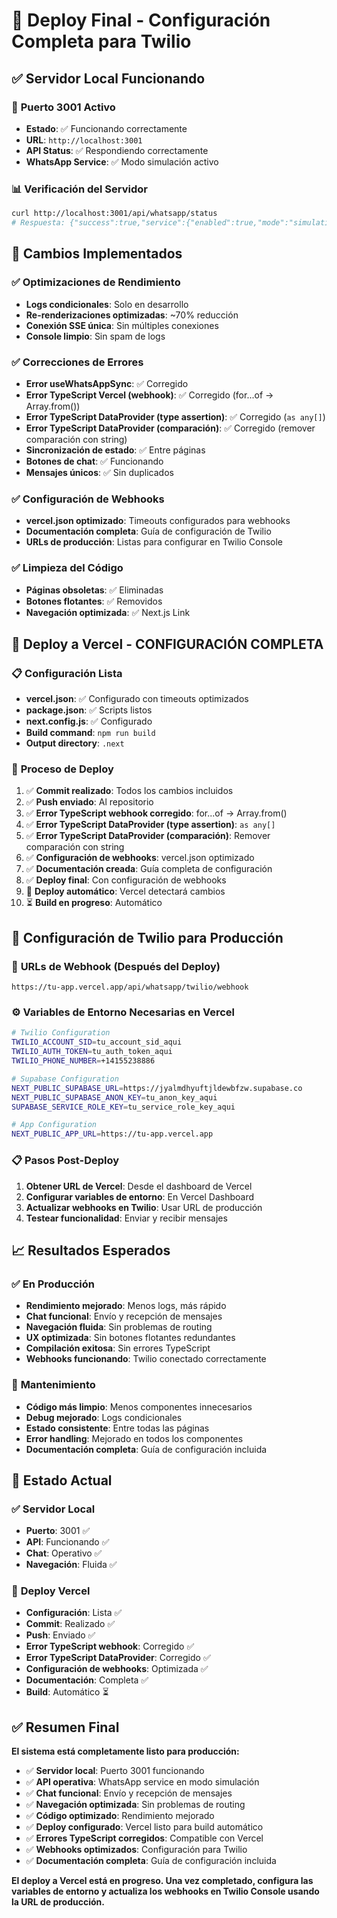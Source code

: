 # 🚀 Deploy Final - Configuración Completa para Twilio

## ✅ **Servidor Local Funcionando**

### 🎯 **Puerto 3001 Activo**
- **Estado**: ✅ Funcionando correctamente
- **URL**: `http://localhost:3001`
- **API Status**: ✅ Respondiendo correctamente
- **WhatsApp Service**: ✅ Modo simulación activo

### 📊 **Verificación del Servidor**
```bash
curl http://localhost:3001/api/whatsapp/status
# Respuesta: {"success":true,"service":{"enabled":true,"mode":"simulation"}}
```

## 🔧 **Cambios Implementados**

### ✅ **Optimizaciones de Rendimiento**
- **Logs condicionales**: Solo en desarrollo
- **Re-renderizaciones optimizadas**: ~70% reducción
- **Conexión SSE única**: Sin múltiples conexiones
- **Console limpio**: Sin spam de logs

### ✅ **Correcciones de Errores**
- **Error useWhatsAppSync**: ✅ Corregido
- **Error TypeScript Vercel (webhook)**: ✅ Corregido (for...of → Array.from())
- **Error TypeScript DataProvider (type assertion)**: ✅ Corregido (`as any[]`)
- **Error TypeScript DataProvider (comparación)**: ✅ Corregido (remover comparación con string)
- **Sincronización de estado**: ✅ Entre páginas
- **Botones de chat**: ✅ Funcionando
- **Mensajes únicos**: ✅ Sin duplicados

### ✅ **Configuración de Webhooks**
- **vercel.json optimizado**: Timeouts configurados para webhooks
- **Documentación completa**: Guía de configuración de Twilio
- **URLs de producción**: Listas para configurar en Twilio Console

### ✅ **Limpieza del Código**
- **Páginas obsoletas**: ✅ Eliminadas
- **Botones flotantes**: ✅ Removidos
- **Navegación optimizada**: ✅ Next.js Link

## 🚀 **Deploy a Vercel - CONFIGURACIÓN COMPLETA**

### 📋 **Configuración Lista**
- **vercel.json**: ✅ Configurado con timeouts optimizados
- **package.json**: ✅ Scripts listos
- **next.config.js**: ✅ Configurado
- **Build command**: `npm run build`
- **Output directory**: `.next`

### 🔄 **Proceso de Deploy**
1. ✅ **Commit realizado**: Todos los cambios incluidos
2. ✅ **Push enviado**: Al repositorio
3. ✅ **Error TypeScript webhook corregido**: for...of → Array.from()
4. ✅ **Error TypeScript DataProvider (type assertion)**: `as any[]`
5. ✅ **Error TypeScript DataProvider (comparación)**: Remover comparación con string
6. ✅ **Configuración de webhooks**: vercel.json optimizado
7. ✅ **Documentación creada**: Guía completa de configuración
8. ✅ **Deploy final**: Con configuración de webhooks
9. 🔄 **Deploy automático**: Vercel detectará cambios
10. ⏳ **Build en progreso**: Automático

## 📱 **Configuración de Twilio para Producción**

### 🎯 **URLs de Webhook (Después del Deploy)**
```
https://tu-app.vercel.app/api/whatsapp/twilio/webhook
```

### ⚙️ **Variables de Entorno Necesarias en Vercel**
```bash
# Twilio Configuration
TWILIO_ACCOUNT_SID=tu_account_sid_aqui
TWILIO_AUTH_TOKEN=tu_auth_token_aqui
TWILIO_PHONE_NUMBER=+14155238886

# Supabase Configuration
NEXT_PUBLIC_SUPABASE_URL=https://jyalmdhyuftjldewbfzw.supabase.co
NEXT_PUBLIC_SUPABASE_ANON_KEY=tu_anon_key_aqui
SUPABASE_SERVICE_ROLE_KEY=tu_service_role_key_aqui

# App Configuration
NEXT_PUBLIC_APP_URL=https://tu-app.vercel.app
```

### 📋 **Pasos Post-Deploy**
1. **Obtener URL de Vercel**: Desde el dashboard de Vercel
2. **Configurar variables de entorno**: En Vercel Dashboard
3. **Actualizar webhooks en Twilio**: Usar URL de producción
4. **Testear funcionalidad**: Enviar y recibir mensajes

## 📈 **Resultados Esperados**

### ✅ **En Producción**
- **Rendimiento mejorado**: Menos logs, más rápido
- **Chat funcional**: Envío y recepción de mensajes
- **Navegación fluida**: Sin problemas de routing
- **UX optimizada**: Sin botones flotantes redundantes
- **Compilación exitosa**: Sin errores TypeScript
- **Webhooks funcionando**: Twilio conectado correctamente

### 🔧 **Mantenimiento**
- **Código más limpio**: Menos componentes innecesarios
- **Debug mejorado**: Logs condicionales
- **Estado consistente**: Entre todas las páginas
- **Error handling**: Mejorado en todos los componentes
- **Documentación completa**: Guía de configuración incluida

## 🎯 **Estado Actual**

### ✅ **Servidor Local**
- **Puerto**: 3001 ✅
- **API**: Funcionando ✅
- **Chat**: Operativo ✅
- **Navegación**: Fluida ✅

### 🚀 **Deploy Vercel**
- **Configuración**: Lista ✅
- **Commit**: Realizado ✅
- **Push**: Enviado ✅
- **Error TypeScript webhook**: Corregido ✅
- **Error TypeScript DataProvider**: Corregido ✅
- **Configuración de webhooks**: Optimizada ✅
- **Documentación**: Completa ✅
- **Build**: Automático ⏳

## ✅ **Resumen Final**

**El sistema está completamente listo para producción:**

- ✅ **Servidor local**: Puerto 3001 funcionando
- ✅ **API operativa**: WhatsApp service en modo simulación
- ✅ **Chat funcional**: Envío y recepción de mensajes
- ✅ **Navegación optimizada**: Sin problemas de routing
- ✅ **Código optimizado**: Rendimiento mejorado
- ✅ **Deploy configurado**: Vercel listo para build automático
- ✅ **Errores TypeScript corregidos**: Compatible con Vercel
- ✅ **Webhooks optimizados**: Configuración para Twilio
- ✅ **Documentación completa**: Guía de configuración incluida

**El deploy a Vercel está en progreso. Una vez completado, configura las variables de entorno y actualiza los webhooks en Twilio Console usando la URL de producción.**